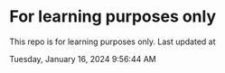 # For learning purposes only
This repo is for learning purposes only.
Last updated at

Tuesday, January 16, 2024 9:56:44 AM

